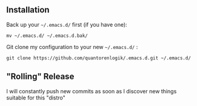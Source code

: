 ## Installation
Back up your `~/.emacs.d/` first (if you have one):

```mv ~/.emacs.d/ ~/.emacs.d.bak/```

Git clone my configuration to your new `~/.emacs.d/` :

```git clone https://github.com/quantorenlogik/.emacs.d.git ~/.emacs.d/```

## "Rolling" Release
I will constantly push new commits as soon as I discover new things suitable for this "distro"
